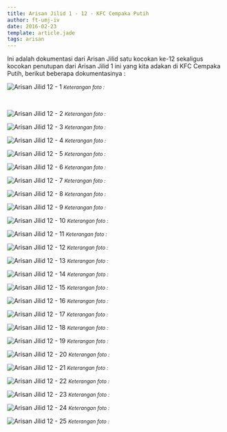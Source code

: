 ```yaml
---
title: Arisan Jilid 1 - 12 - KFC Cempaka Putih
author: ft-umj-iv
date: 2016-02-23
template: article.jade
tags: arisan
---
```


Ini adalah dokumentasi dari Arisan Jilid satu kocokan ke-12 sekaligus kocokan penutupan dari Arisan Jilid 1 ini yang kita adakan di KFC Cempaka Putih, berikut beberapa dokumentasinya :


![Arisan Jilid 12 - 1](Arisan-Jilid-12-1.jpg)
<small>_Keterangan foto :_</small>

<br/>
<span class="more"></span>

![Arisan Jilid 12 - 2](Arisan-Jilid-12-2.jpg)
<small>_Keterangan foto :_</small>

![Arisan Jilid 12 - 3](Arisan-Jilid-12-3.jpg)
<small>_Keterangan foto :_</small>

![Arisan Jilid 12 - 4](Arisan-Jilid-12-4.jpg)
<small>_Keterangan foto :_</small>

![Arisan Jilid 12 - 5](Arisan-Jilid-12-5.jpg)
<small>_Keterangan foto :_</small>

![Arisan Jilid 12 - 6](Arisan-Jilid-12-6.jpg)
<small>_Keterangan foto :_</small>

![Arisan Jilid 12 - 7](Arisan-Jilid-12-7.jpg)
<small>_Keterangan foto :_</small>

![Arisan Jilid 12 - 8](Arisan-Jilid-12-8.jpg)
<small>_Keterangan foto :_</small>

![Arisan Jilid 12 - 9](Arisan-Jilid-12-9.jpg)
<small>_Keterangan foto :_</small>

![Arisan Jilid 12 - 10](Arisan-Jilid-12-10.jpg)
<small>_Keterangan foto :_</small>

![Arisan Jilid 12 - 11](Arisan-Jilid-12-11.jpg)
<small>_Keterangan foto :_</small>

![Arisan Jilid 12 - 12](Arisan-Jilid-12-12.jpg)
<small>_Keterangan foto :_</small>

![Arisan Jilid 12 - 13](Arisan-Jilid-12-13.jpg)
<small>_Keterangan foto :_</small>

![Arisan Jilid 12 - 14](Arisan-Jilid-12-14.jpg)
<small>_Keterangan foto :_</small>

![Arisan Jilid 12 - 15](Arisan-Jilid-12-15.jpg)
<small>_Keterangan foto :_</small>

![Arisan Jilid 12 - 16](Arisan-Jilid-12-16.jpg)
<small>_Keterangan foto :_</small>

![Arisan Jilid 12 - 17](Arisan-Jilid-12-17.jpg)
<small>_Keterangan foto :_</small>

![Arisan Jilid 12 - 18](Arisan-Jilid-12-18.jpg)
<small>_Keterangan foto :_</small>

![Arisan Jilid 12 - 19](Arisan-Jilid-12-19.jpg)
<small>_Keterangan foto :_</small>

![Arisan Jilid 12 - 20](Arisan-Jilid-12-20.jpg)
<small>_Keterangan foto :_</small>

![Arisan Jilid 12 - 21](Arisan-Jilid-12-21.jpg)
<small>_Keterangan foto :_</small>

![Arisan Jilid 12 - 22](Arisan-Jilid-12-22.jpg)
<small>_Keterangan foto :_</small>

![Arisan Jilid 12 - 23](Arisan-Jilid-12-23.jpg)
<small>_Keterangan foto :_</small>

![Arisan Jilid 12 - 24](Arisan-Jilid-12-24.jpg)
<small>_Keterangan foto :_</small>

![Arisan Jilid 12 - 25](Arisan-Jilid-12-25.jpg)
<small>_Keterangan foto :_</small>
